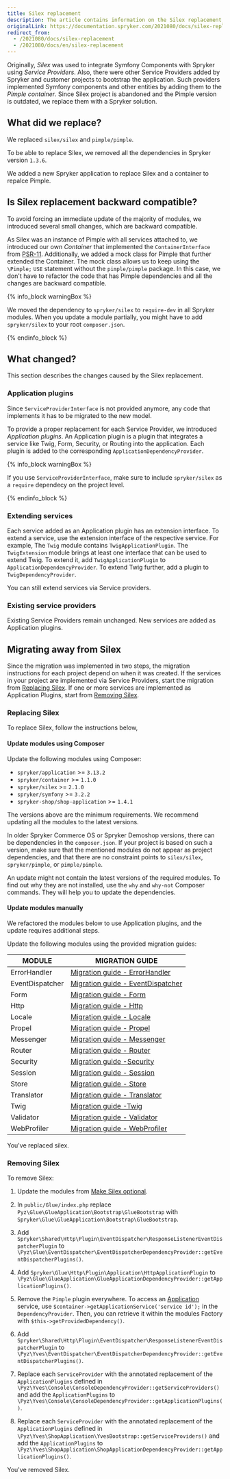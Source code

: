 ```yaml
---
title: Silex replacement
description: The article contains information on the Silex replacement, backward compatibility, steps to be taken, changes in the old procedure and the new procedure.
originalLink: https://documentation.spryker.com/2021080/docs/silex-replacement
redirect_from:
  - /2021080/docs/silex-replacement
  - /2021080/docs/en/silex-replacement
---
```


Originally, *Silex* was used to integrate Symfony Components with Spryker using _Service Providers_. Also, there were other Service Providers added by Spryker and customer projects to bootstrap the application. Such providers implemented Symfony components and other entities by adding them to the *Pimple container*. Since Silex project is abandoned and the Pimple version is outdated, we replace them with a Spryker solution.

## What did we replace?
We replaced `silex/silex` and `pimple/pimple`.

To be able to replace Silex, we removed all the dependencies in Spryker version `1.3.6`.

We added a new Spryker application to replace Silex and a container to repalce Pimple.

## Is Silex replacement backward compatible?
To avoid forcing an immediate update of the majority of modules, we introduced several small changes, which are backward compatible.

As Silex was an instance of Pimple with all services attached to, we introduced our own _Container_ that implemented the `ContainerInterface` from [PSR-11](https://www.php-fig.org/psr/psr-11/). Additionally, we added a mock class for Pimple that further extended the Container. The mock class allows us to keep using the `\Pimple;` `USE` statement without the `pimple/pimple` package. In this case, we don't have to refactor the code that has Pimple dependencies and all the changes are backward compatible.

{% info_block warningBox %}

We moved the dependency to `spryker/silex` to `require-dev` in all Spryker modules.
When you update a module partially, you might have to add `spryker/silex` to your root `composer.json`. 

{% endinfo_block %}

## What changed?

This section describes the changes caused by the Silex replacement.


### Application plugins

Since `ServiceProviderInterface` is not provided anymore, any code that implements it has to be migrated to the new model. 

To provide a proper replacement for each Service Provider, we introduced *Application plugins*. An Application plugin is a plugin that integrates a service like Twig, Form, Security, or Routing into the application. Each plugin is added to the corresponding `ApplicationDependencyProvider`.

{% info_block warningBox %}

If you use `ServiceProviderInterface`, make sure to include `spryker/silex` as a `require` dependecy on the project level.

{% endinfo_block %}

### Extending services

Each service added as an Application plugin has an extension interface. To extend a service, use the extension interface of the respective service. For example, The `Twig` module contains `TwigApplicationPlugin`. The `TwigExtension` module brings at least one interface that can be used to extend Twig. To extend it, add `TwigApplicationPlugin` to `ApplicationDependencyProvider`. To extend Twig further, add a plugin to `TwigDependencyProvider`.

You can still extend services via Service providers. 

### Existing service providers

Existing Service Providers remain unchanged. New services are added as Application plugins.


## Migrating away from Silex
Since the migration was implemented in two steps, the migration instructions for each project depend on when it was created. If the services in your project are implemented via Service Providers, start the migration from [Replacing Silex](#replacing-silex). If one or more services are implemented as Application Plugins, start from [Removing Silex](#removing-silex).



### Replacing Silex

To replace Silex, follow the instructions below,

#### Update modules using Composer

Update the following modules using Composer:
*   `spryker/application` >= `3.13.2`
*   `spryker/container` >= `1.1.0`
*   `spryker/silex` >= `2.1.0`
*   `spryker/symfony` >= `3.2.2`
*   `spryker-shop/shop-application` >= `1.4.1`

The versions above are the minimum requirements. We recommend updating all the modules to the latest versions.

In older Spryker Commerce OS or Spryker Demoshop versions, there can be dependencies in the `composer.json`. If your project is based on such a version, make sure that the mentioned modules do not appear as project dependencies, and that there are no constraint points to `silex/silex`, `spryker/pimple`, or `pimple/pimple`.

An update might not contain the latest versions of the required modules. To find out why they are not installed, use the `why` and `why-not` Composer commands. They will help you to update the dependencies.

#### Update modules manually 
We refactored the modules below to use Application plugins, and the update requires additional steps.  

Update the following modules using the provided migration guides:

| MODULE | MIGRATION GUIDE |
| --- | --- |
| ErrorHandler | [Migration guide - ErrorHandler](https://documentation.spryker.com/docs/migration-guide-errorhandler) |
| EventDispatcher | [Migration guide - EventDispatcher](https://documentation.spryker.com/docs/migration-guide-eventdispatcher) |
| Form | [Migration guide - Form](https://documentation.spryker.com/docs/migration-guide-form) |
| Http | [Migration guide - Http](https://documentation.spryker.com/docs/migration-guide-http) |
| Locale | [Migration guide - Locale](https://documentation.spryker.com/docs/migration-guide-locale) |
|Propel | [Migration guide - Propel](https://documentation.spryker.com/docs/migration-guide-propel) |
| Messenger | [Migration guide - Messenger](https://documentation.spryker.com/docs/migration-guide-messenger) |
|Router | [Migration guide - Router](https://documentation.spryker.com/docs/migration-guide-router) |
| Security| [Migration guide -Security](https://documentation.spryker.com/docs/migration-guide-security) |
|Session | [Migration guide - Session](https://documentation.spryker.com/docs/migration-guide-session) |
| Store | [Migration guide - Store](https://documentation.spryker.com/docs/migration-guide-store) |
| Translator | [Migration guide - Translator](https://documentation.spryker.com/docs/migration-guide-translator) |
| Twig | [Migration guide -Twig](https://documentation.spryker.com/docs/migration-guide-twig) |
| Validator | [Migration guide - Validator](https://documentation.spryker.com/docs/migration-guide-validator) |
| WebProfiler | [Migration guide - WebProfiler](https://documentation.spryker.com/docs/migration-guide-webprofiler) |

You've replaced silex. 

### Removing Silex 

To remove Silex:

1. Update the modules from [Make Silex optional](https://api.release.spryker.com/release-group/2589).
2. In `public/Glue/index.php` replace `Pyz\Glue\GlueApplication\Bootstrap\GlueBootstrap` with `Spryker\Glue\GlueApplication\Bootstrap\GlueBootstrap`. 
3. Add `Spryker\Shared\Http\Plugin\EventDispatcher\ResponseListenerEventDispatcherPlugin` to `\Pyz\Glue\EventDispatcher\EventDispatcherDependencyProvider::getEventDispatcherPlugins()`.
4. Add `Spryker\Glue\Http\Plugin\Application\HttpApplicationPlugin` to `\Pyz\Glue\GlueApplication\GlueApplicationDependencyProvider::getApplicationPlugins()`.
5. Remove the `Pimple` plugin everywhere. To access an [Application](https://documentation.spryker.com/docs/application-201903) service, use `$container->getApplicationService('service id');` in the `DependencyProvider`. Then, you can retrieve it within the modules Factory with `$this->getProvidedDependency()`.

6. Add `Spryker\Shared\Http\Plugin\EventDispatcher\ResponseListenerEventDispatcherPlugin` to `\Pyz\Yves\EventDispatcher\EventDispatcherDependencyProvider::getEventDispatcherPlugins()`.

7. Replace each `ServiceProvider` with the annotated replacement of the `ApplicationPlugins` defined in `\Pyz\Yves\Console\ConsoleDependencyProvider::getServiceProviders()` and add the `ApplicationPlugins` to `\Pyz\Yves\Console\ConsoleDependencyProvider::getApplicationPlugins()`.

8. Replace each `ServiceProvider` with the annotated replacement of the `ApplicationPlugins` defined in `\Pyz\Yves\ShopApplication\YvesBootstrap::getServiceProviders()` and add the `ApplicationPlugins` to `\Pyz\Yves\ShopApplication\ShopApplicationDependencyProvider::getApplicationPlugins()`.

You've removed Silex.
